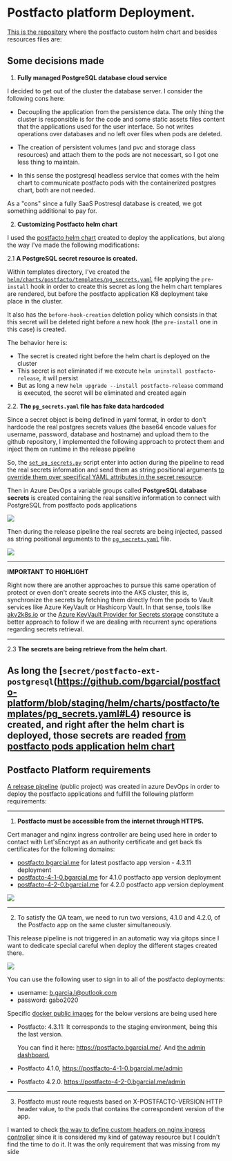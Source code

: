 # Postfacto platform Deployment.

 [This is the repository](https://github.com/bgarcial/postfacto-platform/) where the postfacto custom helm chart and besides resources files are:


## Some decisions made


1. **Fully managed PostgreSQL database cloud service**

I decided to get out of the cluster the database server. I consider the following cons here: 
- Decoupling the application  from the persistence data. The only thing the cluster is responsible is for the code and
some static assets files content that the applications used for the user interface. So not writes operations over databases
and no left over files when pods are deleted.

- The creation of persistent volumes (and pvc and storage class resources) and attach them to the pods are not necessart, 
so I got one less thing to maintain. 

- In this sense the postgresql headless service that comes with the helm chart to communicate postfacto pods with the
containerized postgres chart, both are not needed.

As a "cons" since a fully SaaS Postresql database is created, we got something additional to pay for. 

2. **Customizing Postfacto helm chart**

I used the [postfacto helm chart](https://github.com/pivotal/postfacto/blob/master/deployment/helm/README.md) 
created to deploy the applications, but along the way I've made the following modifications:

2.1 **A PostgreSQL secret resource is created.** 

Within templates directory, I've created the [`helm/charts/postfacto/templates/pg_secrets.yaml`](https://github.com/bgarcial/postfacto-platform/blob/staging/helm/charts/postfacto/templates/pg_secrets.yaml#L7) file
applying the `pre-install` hook in order to create this secret as long the helm chart templares are rendered, but before
the postfacto application K8 deployment take place in the cluster.

It also has the `before-hook-creation` deletion policy which consists in that this secret will be deleted
right before a new hook (the `pre-install` one in this case) is created.

The behavior here is: 
- The secret is created right before the helm chart is deployed on the cluster
- This secret is not eliminated if we execute `helm uninstall postfacto-release`, it will persist
- But as long a new `helm upgrade --install postfacto-release` command is executed, the secret will be eliminated and created again

2.2. **The `pg_secrets.yaml` file has fake data hardcoded**

Since a secret object is being defined in yaml format, in order to don't hardcode the real postgres secrets values 
(the base64 encode values for username, password, database and hostname) and upload them to the github repository,
I implemented the following approach to protect them and inject them on runtime in the release pipeline

So, the [`set_pg_secrets.py`](https://github.com/bgarcial/postfacto-platform/blob/staging/set_pg_secrets.py) script
enter into action during the pipeline to read the real secrets information and send them as string positional arguments 
[to override them over specifical YAML attributes in the secret resource](https://github.com/bgarcial/postfacto-platform/blob/staging/helm/charts/postfacto/templates/pg_secrets.yaml#L10-L14). 

Then in Azure DevOps a variable groups called **PostgreSQL database secrets** is created containing the real sensitive information
to connect with PostgreSQL from postfacto pods applications


![](https://cldup.com/psMwIgZjhz.png)

Then during the release pipeline the real secrets are being injected, passed as string positional arguments to the 
[`pg_secrets.yaml`](https://github.com/bgarcial/postfacto-platform/blob/staging/set_pg_secrets.py#L48-L52) file.

![](https://cldup.com/4v5kx5Jfx3.png) 

---

**IMPORTANT TO HIGHLIGHT**

Right now there are another approaches to pursue this same operation of protect or even don't create secrets into the
AKS cluster, this is, synchronize the secrets by fetching them directly from the pods to Vault services like Azure KeyVault or
Hashicorp Vault. 
In that sense, tools like [akv2k8s.io](https://akv2k8s.io/) or the [Azure KeyVault Provider for Secrets storage](https://azure.github.io/secrets-store-csi-driver-provider-azure/)
constitute a better approach to follow if we are dealing with recurrent sync operations regarding secrets retrieval. 

---

2.3 **The secrets are being retrieve from the helm chart.**

As long the [`secret/postfacto-ext-postgresql`(https://github.com/bgarcial/postfacto-platform/blob/staging/helm/charts/postfacto/templates/pg_secrets.yaml#L4) 
resource is created, and right after the helm chart is deployed, those secrets are readed [from postfacto pods application helm chart](https://github.com/bgarcial/postfacto-platform/blob/staging/helm/charts/postfacto/templates/deployment.yaml#L67-L91)
---

## Postfacto Platform requirements

[A release pipeline](https://dev.azure.com/bgarcial/postfacto-infra/_release?_a=releases&view=mine&definitionId=4) (public project) 
was created in azure DevOps in order to deploy the postfacto applications and fulfill the following platform requirements:

---

1. **Postfacto must be accessible from the internet through HTTPS.**

Cert manager and nginx ingress controller are being used here in order to contact with Let'sEncrypt as an authority certificate
and get back tls certificates for the following domains:
- [postfacto.bgarcial.me](https://postfacto.bgarcial.me/admin/) for latest postfacto app version - 4.3.11 deployment
- [postfacto-4-1-0.bgarcial.me](https://postfacto-4-1-0.bgarcial.me/admin/) for 4.1.0 postfacto app version deployment
- [postfacto-4-2-0.bgarcial.me](https://postfacto-4-2-0.bgarcial.me/admin/) for 4.2.0 postfacto app version deployment

![](https://cldup.com/8NbD0La83a.png)

---

2. To satisfy the QA team, we need to run two versions, 4.1.0 and 4.2.0, of the Postfacto app on the same cluster simultaneously. 


This release pipeline is not triggered in an automatic way via gitops since I want to dedicate special careful when
deploy the different stages created there.

![](https://cldup.com/Y9jXPq9b0J.png)

You can use the following user to sign in to all of the postfacto deployments: 
- username: b.garcia.l@outlook.com  
- password: gabo2020

Specific [docker public images](https://hub.docker.com/r/postfacto/postfacto) for the below versions are being used here

- Postfacto: 4.3.11:  It corresponds to the staging environment, being this the last version.
  
  You can find it here: https://postfacto.bgarcial.me/. And  [the admin dashboard](https://postfacto.bgarcial.me/admin), 


- Postfacto 4.1.0, https://postfacto-4-1-0.bgarcial.me/admin 

- Postfacto 4.2.0. https://postfacto-4-2-0.bgarcial.me/admin

---

3. Postfacto must route requests based on X-POSTFACTO-VERSION HTTP header value, to the pods that contains the correspondent version of the app.

I wanted to check [the way to define custom headers on nginx ingress controller](https://kubernetes.github.io/ingress-nginx/examples/customization/custom-headers/) since it is considered my kind of gateway resource
but I couldn't find the time to do it. It was the only requirement that was missing from my side

